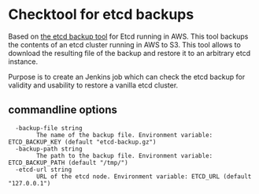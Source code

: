 # Checktool for etcd backups

Based on [the etcd backup tool](https://github.com/crewjam/etcd-aws) for Etcd running in AWS.
This tool backups the contents of an etcd cluster running in AWS to S3. This tool allows to download the resulting file of the backup and restore it to an arbitrary etcd instance.

Purpose is to create an Jenkins job which can check the etcd backup for validity and usability to restore a vanilla etcd cluster.


## commandline options
```
  -backup-file string
        The name of the backup file. Environment variable: ETCD_BACKUP_KEY (default "etcd-backup.gz")
  -backup-path string
        The path to the backup file. Environment variable: ETCD_BACKUP_PATH (default "/tmp/")
  -etcd-url string
        URL of the etcd node. Environment variable: ETCD_URL (default "127.0.0.1")

```
